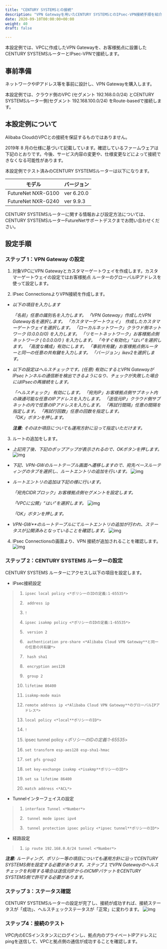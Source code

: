 ```yaml
---
title: "CENTURY SYSTEMSとの接続"
description: "VPN Gatewayを用いたCENTURY SYSTEMSとのIPsec-VPN接続手順を紹介します。"
date: 2020-09-10T00:00:00+00:00
weight: 40
draft: false

---
```


<!-- descriptionがコンテンツの前に表示されます -->

<!-- コンテンツを書くときはこの下に記載ください -->



本設定例では、VPCに作成したVPN Gatewayを、お客様拠点に設置したCENTURY SYSTEMSルーターとIPsec-VPNで接続します。

## 事前準備

ネットワークやIPアドレス等を事前に設計し、VPN Gatewayを購入します。

本設定例では、クラウド側のVPC (セグメント 192.168.0.0/24) とCENTURY SYSTEMSルーター側(セグメント 192.168.100.0/24) をRoute-basedで接続します。

## 本設定例について

Alibaba CloudのVPCとの接続を保証するものではありません。

2019年 8 月の仕様に基づいて記載しています。確認しているファームウェアは下記のとおりです。今後、サービス内容の変更や、仕様変更などによって接続できなくなる可能性があります。

本設定例でテスト済みのCENTURY SYSTEMSルーターは以下になります。

| **モデル**         | **バージョン** |
| ------------------ | -------------- |
| FutureNet NXR-G100 | ver  6.20.0    |
| FutureNet NXR-G240 | ver  9.9.3     |

CENTURY SYSTEMSルーターに関する情報および設定方法については、CENTURY SYSTEMSルーターFutureNetサポートデスクまでお問い合わせください。

## 設定手順

### ステップ 1：VPN Gateway の設定

1. 対象VPCにVPN Gatewayとカスタマーゲートウェイを作成します。カスタマーゲートウェイの設定ではお客様拠点 ルーターのグローバルIPアドレスを使って設定します。

2. IPsec ConnectionsよりVPN接続を作成します。

- *以下の項目を入力します*

  *「名前」任意の識別名を入力します。*
  *「VPN Gateway」作成したVPN Gateway名を選択します。*
  *「カスタマーゲートウェイ」　作成したカスタマーゲートウェイを選択します。*
  *「ローカルネットワーク」クラウド側ネットワーク (0.0.0.0/0) を入力します。*
  *「リモートネットワーク」お客様拠点側ネットワーク ( 0.0.0.0/0 ) を入力します。*
  *「今すぐ有効化」“はい”を選択します。*
  *「高度な構成」有効にします。*
  *「事前共有鍵」お客様拠点側ルーターと同一の任意の共有鍵を入力します。*
  *「バージョン」ikev2を選択します。*

- *以下の設定はヘルスチェックです。(任意)*
  *有効にするとVPN GatewayがIPsecトンネルの通信断を検出できるようになり、チェックが失敗した場合にはIPsecの再接続をします。*

  *「ヘルスチェック」 有効にします。*
  *「宛先IP」お客様拠点側サブネット内の疎通可能な任意のIPアドレスを入力します。*
  *「送信元IP」クラウド側サブネットの内で任意のIPアドレスを入力します。*
  *「再試行間隔」任意の間隔を指定します。*
  *「再試行回数」任意の回数を指定します。*  
  *「OK」ボタンを押します。*

  ***注意:*** *そのほか項目についても運用方針に沿って指定いただけます。*

3. ルートの追加をします。

- *上記完了後、下記のポップアップが表示されるので、OKボタンを押します。*
  ![img](https://raw.githubusercontent.com/sbcloud/help/master/content/best-practice/network/imgs/cm-001.png)

- *下記、VPN-GWのルートテーブル画面へ遷移しますので、宛先ベースルーティングのタブを選択し、ルートエントリの追加を行います。*
  ![img](https://raw.githubusercontent.com/sbcloud/help/master/content/best-practice/network/imgs/cm-002.png)

- *ルートエントリの追加は下記の様に行います。*

  *「宛先CIDRブロック」お客様拠点側セグメントを設定します。*

  *「VPCに公開」“はい”を選択します。*
  ![img](https://raw.githubusercontent.com/sbcloud/help/master/content/best-practice/network/imgs/cm-003.png)

  *「OK」ボタンを押します。*

- *VPN-GW**のルートテーブルにてルートエントリの追加が行われ、ステータスが公開済みとなっていることを確認します。*
  ![img](https://raw.githubusercontent.com/sbcloud/help/master/content/best-practice/network/imgs/cm-004.png)

4. IPsec Connectionsの画面より、VPN 接続が追加されることを確認します。
    ![img](https://raw.githubusercontent.com/sbcloud/help/master/content/best-practice/network/imgs/cm-005.png)

### ステップ 2：CENTURY SYSTEMS ルーターの設定

CENTURY SYSTEMS ルーターにアクセスし以下の項目を設定します。

-  IPsec接続設定

>1.     ipsec local policy <*ポリシーのIDの定義:1-65535*>
>2.      address ip
>3.     !
>4.     ipsec isakmp policy <*ポリシーのIDの定義:1-65535*>
>5.      version 2
>6.      authentication pre-share <*Alibaba Cloud VPN Gateway**と同一の任意の共有鍵*>
>7.      hash sha1
>8.      encryption aes128
>9.      group 2
>10.     lifetime 86400
>11.     isakmp-mode main
>12.     remote address ip <*Alibaba Cloud VPN Gateway**のグローバルIPアドレス*>
>13.     local policy <*local**ポリシーのID*>
>14.     !
>15.    ipsec tunnel policy <*ポリシーのIDの定義:1-65535*>
>16.     set transform esp-aes128 esp-sha1-hmac
>17.     set pfs group2
>18.     set key-exchange isakmp <*isakmp**ポリシーのID*>
>19.     set sa lifetime 86400
>20.     match address <*ACL*>

- Tunnelインターフェイスの設定

>1.     interface Tunnel <*Number*>
>2.      tunnel mode ipsec ipv4
>3.      tunnel protection ipsec policy <*ipsec tunnel**ポリシーのID*>

- 経路設定

>1.     ip route 192.168.0.0/24 tunnel <*Number*>

  ***注意:*** *ルーティング、ポリシー等の項目についても運用方針に沿ってCENTURY SYSTEMS側を設定する必要があります。ステップ１でVPN Gatewayのヘルスチェックを利用する場合は送信元IPからのICMPパケットをCENTURY SYSTEMS側で許可する必要があります。*

### ステップ 3：ステータス確認

CENTURY SYSTEMSルーターの設定が完了し、接続が成功すれば、接続ステータスが「成功」、ヘルスチェックステータスが「正常」に変わります。
  ![img](https://raw.githubusercontent.com/sbcloud/help/master/content/best-practice/network/imgs/cm-006.png)


### ステップ4：接続のテスト

VPC内のECSインスタンスにログインし、拠点内のプライベートIPアドレスにpingを送信して、VPCと拠点側の通信が成功することを確認します。